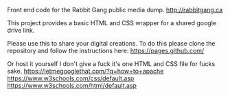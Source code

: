 Front end code for the Rabbit Gang public media dump. http://rabbitgang.ca

This project provides a basic HTML and CSS wrapper for a shared google drive link.

Please use this to share your digital creations. 
  To do this please clone the repository and follow the instructions here: https://pages.github.com/
  
  Or host it yourself I don't give a fuck it's one HTML and CSS file for fucks sake.  https://letmegooglethat.com/?q=how+to+apache  https://www.w3schools.com/css/default.asp  https://www.w3schools.com/html/default.asp

